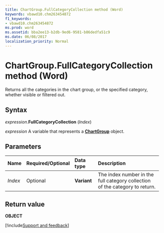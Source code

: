 ```yaml
---
title: ChartGroup.FullCategoryCollection method (Word)
keywords: vbawd10.chm263454872
f1_keywords:
- vbawd10.chm263454872
ms.prod: word
ms.assetid: bba2ee13-b2db-9ed6-9581-b86dedfa51c9
ms.date: 06/08/2017
localization_priority: Normal
---
```



# ChartGroup.FullCategoryCollection method (Word)

Returns all the categories in the chart group, or the specified category, whether visible or filtered out.


## Syntax

_expression_.**FullCategoryCollection** (_Index_)

_expression_ A variable that represents a **[ChartGroup](Word.ChartGroup.md)** object.


## Parameters

|Name|Required/Optional|Data type|Description|
|:-----|:-----|:-----|:-----|
| _Index_|Optional|**Variant**|The index number in the full category collection of the category to return.|

## Return value

**OBJECT**



[!include[Support and feedback](~/includes/feedback-boilerplate.md)]